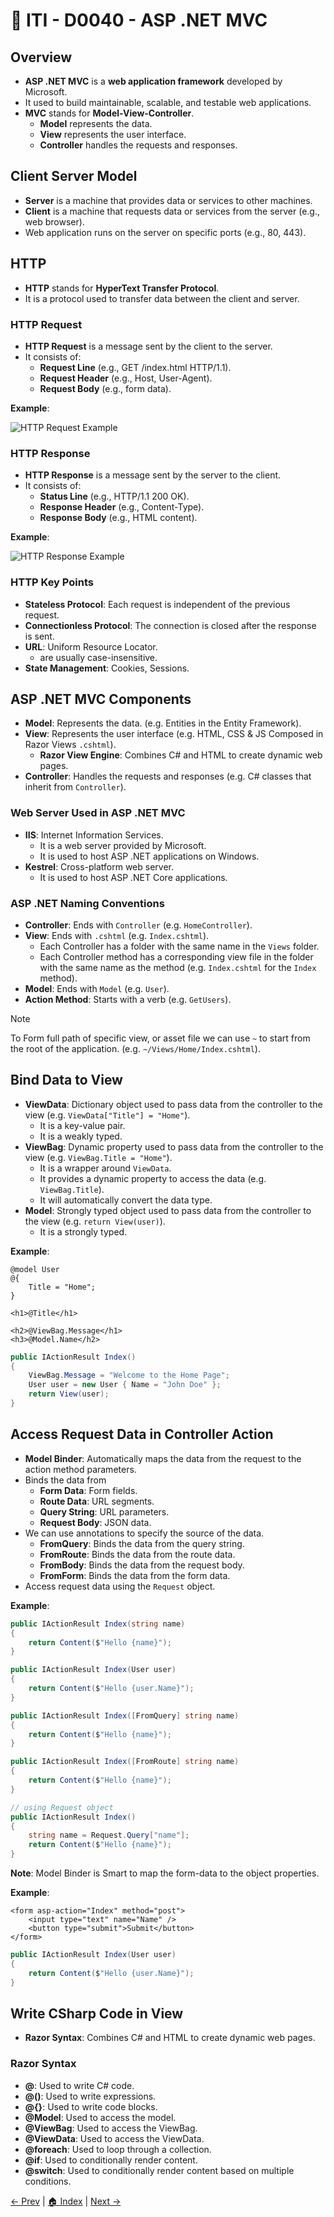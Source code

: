 # 🔖 ITI - D0040 - ASP .NET MVC

## Overview

- **ASP .NET MVC** is a **web application framework** developed by Microsoft.
- It used to build maintainable, scalable, and testable web applications.
- **MVC** stands for **Model-View-Controller**.
  - **Model** represents the data.
  - **View** represents the user interface.
  - **Controller** handles the requests and responses.

## Client Server Model

- **Server** is a machine that provides data or services to other machines.
- **Client** is a machine that requests data or services from the server (e.g., web browser).
- Web application runs on the server on specific ports (e.g., 80, 443).

## HTTP

- **HTTP** stands for **HyperText Transfer Protocol**.
- It is a protocol used to transfer data between the client and server.

### HTTP Request

- **HTTP Request** is a message sent by the client to the server.
- It consists of:
  - **Request Line** (e.g., GET /index.html HTTP/1.1).
  - **Request Header** (e.g., Host, User-Agent).
  - **Request Body** (e.g., form data).

**Example**:

![HTTP Request Example](./imgs/http_request_example.png)

### HTTP Response

- **HTTP Response** is a message sent by the server to the client.
- It consists of:
  - **Status Line** (e.g., HTTP/1.1 200 OK).
  - **Response Header** (e.g., Content-Type).
  - **Response Body** (e.g., HTML content).

**Example**:

![HTTP Response Example](./imgs/http_response_example.png)

### HTTP Key Points

- **Stateless Protocol**: Each request is independent of the previous request.
- **Connectionless Protocol**: The connection is closed after the response is sent.
- **URL**: Uniform Resource Locator.
  - are usually case-insensitive.
- **State Management**: Cookies, Sessions.

## ASP .NET MVC Components

- **Model**: Represents the data. (e.g. Entities in the Entity Framework).
- **View**: Represents the user interface (e.g. HTML, CSS & JS Composed in Razor Views `.cshtml`).
  - **Razor View Engine**: Combines C# and HTML to create dynamic web pages.
- **Controller**: Handles the requests and responses (e.g. C# classes that inherit from `Controller`).

### Web Server Used in ASP .NET MVC

- **IIS**: Internet Information Services.
  - It is a web server provided by Microsoft.
  - It is used to host ASP .NET applications on Windows.
- **Kestrel**: Cross-platform web server.
  - It is used to host ASP .NET Core applications.

### ASP .NET Naming Conventions

- **Controller**: Ends with `Controller` (e.g. `HomeController`).
- **View**: Ends with `.cshtml` (e.g. `Index.cshtml`).
  - Each Controller has a folder with the same name in the `Views` folder.
  - Each Controller method has a corresponding view file in the folder with the same name as the method (e.g. `Index.cshtml` for the `Index` method).
- **Model**: Ends with `Model` (e.g. `User`).
- **Action Method**: Starts with a verb (e.g. `GetUsers`).

> [!Note]
>
> To Form full path of specific view, or asset file we can use `~` to start from the root of the application. (e.g. `~/Views/Home/Index.cshtml`).

## Bind Data to View

- **ViewData**: Dictionary object used to pass data from the controller to the view (e.g. `ViewData["Title"] = "Home"`).
  - It is a key-value pair.
  - It is a weakly typed.
- **ViewBag**: Dynamic property used to pass data from the controller to the view (e.g. `ViewBag.Title = "Home"`).
  - It is a wrapper around `ViewData`.
  - It provides a dynamic property to access the data (e.g. `ViewBag.Title`).
  - It will automatically convert the data type.
- **Model**: Strongly typed object used to pass data from the controller to the view (e.g. `return View(user)`).
  - It is a strongly typed.

**Example**:

```cshtml
@model User
@{
    Title = "Home";
}

<h1>@Title</h1>

<h2>@ViewBag.Message</h1>
<h3>@Model.Name</h2>
```

```csharp
public IActionResult Index()
{
    ViewBag.Message = "Welcome to the Home Page";
    User user = new User { Name = "John Doe" };
    return View(user);
}
```

## Access Request Data in Controller Action

- **Model Binder**: Automatically maps the data from the request to the action method parameters.
- Binds the data from
  - **Form Data**: Form fields.
  - **Route Data**: URL segments.
  - **Query String**: URL parameters.
  - **Request Body**: JSON data.
- We can use annotations to specify the source of the data.
  - **FromQuery**: Binds the data from the query string.
  - **FromRoute**: Binds the data from the route data.
  - **FromBody**: Binds the data from the request body.
  - **FromForm**: Binds the data from the form data.
- Access request data using the `Request` object.

**Example**:

```csharp
public IActionResult Index(string name)
{
    return Content($"Hello {name}");
}

public IActionResult Index(User user)
{
    return Content($"Hello {user.Name}");
}

public IActionResult Index([FromQuery] string name)
{
    return Content($"Hello {name}");
}

public IActionResult Index([FromRoute] string name)
{
    return Content($"Hello {name}");
}

// using Request object
public IActionResult Index()
{
    string name = Request.Query["name"];
    return Content($"Hello {name}");
}
```

**Note**: Model Binder is Smart to map the form-data to the object properties.

**Example**:

```cshtml
<form asp-action="Index" method="post">
    <input type="text" name="Name" />
    <button type="submit">Submit</button>
</form>
```

```csharp
public IActionResult Index(User user)
{
    return Content($"Hello {user.Name}");
}
```

## Write CSharp Code in View

- **Razor Syntax**: Combines C# and HTML to create dynamic web pages.

### Razor Syntax

- **@**: Used to write C# code.
- **@()**: Used to write expressions.
- **@{}**: Used to write code blocks.
- **@Model**: Used to access the model.
- **@ViewBag**: Used to access the ViewBag.
- **@ViewData**: Used to access the ViewData.
- **@foreach**: Used to loop through a collection.
- **@if**: Used to conditionally render content.
- **@switch**: Used to conditionally render content based on multiple conditions.

[← Prev](./iti-d0039-ef.md) | [🏠 Index](../../README.md#index) | [Next →](./iti-d0041-asp-mvc.md)
